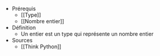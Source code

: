 - Prérequis
	- [[Type]]
	- [[Nombre entier]]
- Définition
	- Un entier est un type qui représente un nombre entier
- Sources
	- [[Think Python]]
